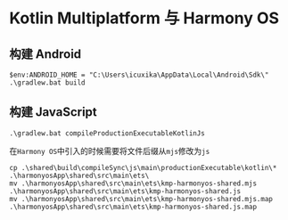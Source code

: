 # Kotlin Multiplatform 与 Harmony OS

## 构建 Android
```
$env:ANDROID_HOME = "C:\Users\icuxika\AppData\Local\Android\Sdk\"
.\gradlew.bat build
```

## 构建 JavaScript
```
.\gradlew.bat compileProductionExecutableKotlinJs
```
在`Harmony OS`中引入的时候需要将文件后缀从`mjs`修改为`js`
```
cp .\shared\build\compileSync\js\main\productionExecutable\kotlin\* .\harmonyosApp\shared\src\main\ets\
mv .\harmonyosApp\shared\src\main\ets\kmp-harmonyos-shared.mjs .\harmonyosApp\shared\src\main\ets\kmp-harmonyos-shared.js
mv .\harmonyosApp\shared\src\main\ets\kmp-harmonyos-shared.mjs.map .\harmonyosApp\shared\src\main\ets\kmp-harmonyos-shared.js.map
```